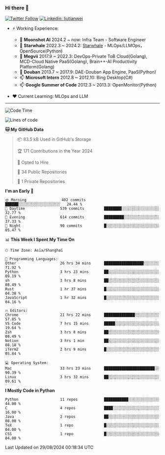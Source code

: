 ### Hi there 👋

[![Twitter Follow](https://img.shields.io/twitter/follow/tianweidut?style=social)](https://twitter.com/tianweidut)
[![Linkedin: liutianwei](https://img.shields.io/badge/-liutianwei-blue?style=flat-square&logo=Linkedin&logoColor=white&link=https://www.linkedin.com/in/liutianwei/)](https://www.linkedin.com/in/liutianwei/)

- ⚡ Working Experience:
  - 🔭 **Moonshot AI**  2024.2 ~ now: Infra Team - Software Engineer
  - 🌱 **Starwhale** 2022.3 ~ 2024.2: [Starwhale](https://github.com/star-whale/starwhale) - MLOps/LLMOps，OpenSource(Python)
  - 🌱 **Megvii** 2017.9 ~ 2022.3: DevOps-Private ToB Cloud(Golang), MCD-Cloud Native PaaS(Golang), Brain++-AI Productivity Platform(Golang)
  - 🌱 **Douban** 2013.7 ~ 2017.9: DAE-Douban App Engine, PaaS(Python)
  - 📫 **Microsoft Intern** 2012.8 ~ 2012.10: Bing Desktop(C#)
  - 📫 **Google Summer of Code** 2012.3 ~ 2013.3: OpenMonitor(Python)

- ❤️ Current Learning: MLOps and LLM

---
<!--START_SECTION:waka-->
![Code Time](http://img.shields.io/badge/Code%20Time-5%2C916%20hrs%2024%20mins-blue)

![Lines of code](https://img.shields.io/badge/From%20Hello%20World%20I%27ve%20Written-1.0%20million%20lines%20of%20code-blue)

**🐱 My GitHub Data** 

> 📦 83.5 kB Used in GitHub's Storage 
 > 
> 🏆 171 Contributions in the Year 2024
 > 
> 💼 Opted to Hire
 > 
> 📜 34 Public Repositories 
 > 
> 🔑 1 Private Repositories 
 > 
**I'm an Early 🐤** 

```text
🌞 Morning                402 commits         ██████░░░░░░░░░░░░░░░░░░░   24.44 % 
🌆 Daytime                539 commits         ████████░░░░░░░░░░░░░░░░░   32.77 % 
🌃 Evening                614 commits         █████████░░░░░░░░░░░░░░░░   37.33 % 
🌙 Night                  90 commits          █░░░░░░░░░░░░░░░░░░░░░░░░   05.47 % 
```


📊 **This Week I Spent My Time On** 

```text
🕑︎ Time Zone: Asia/Shanghai

💬 Programming Languages: 
Other                    26 hrs 34 mins      ██████████████████░░░░░░░   71.92 % 
Python                   3 hrs 23 mins       ██░░░░░░░░░░░░░░░░░░░░░░░   09.19 % 
sh                       3 hrs 8 mins        ██░░░░░░░░░░░░░░░░░░░░░░░   08.49 % 
Rust                     1 hr 37 mins        █░░░░░░░░░░░░░░░░░░░░░░░░   04.38 % 
JavaScript               1 hr 32 mins        █░░░░░░░░░░░░░░░░░░░░░░░░   04.16 % 

🔥 Editors: 
Chrome                   21 hrs 22 mins      ██████████████░░░░░░░░░░░   57.85 % 
VS Code                  7 hrs 15 mins       █████░░░░░░░░░░░░░░░░░░░░   19.64 % 
Zsh                      3 hrs 8 mins        ██░░░░░░░░░░░░░░░░░░░░░░░   08.49 % 
Notion                   3 hrs 1 min         ██░░░░░░░░░░░░░░░░░░░░░░░   08.18 % 
iTerm2                   2 hrs 9 mins        █░░░░░░░░░░░░░░░░░░░░░░░░   05.84 % 

💻 Operating System: 
Mac                      33 hrs 23 mins      ███████████████████████░░   90.39 % 
Linux                    3 hrs 32 mins       ██░░░░░░░░░░░░░░░░░░░░░░░   09.61 % 
```

**I Mostly Code in Python** 

```text
Python                   11 repos            ███████████░░░░░░░░░░░░░░   44.00 % 
C                        4 repos             ████░░░░░░░░░░░░░░░░░░░░░   16.00 % 
Java                     2 repos             ██░░░░░░░░░░░░░░░░░░░░░░░   08.00 % 
TeX                      1 repo              █░░░░░░░░░░░░░░░░░░░░░░░░   04.00 % 
CSS                      1 repo              █░░░░░░░░░░░░░░░░░░░░░░░░   04.00 % 
```




 Last Updated on 29/08/2024 00:18:34 UTC
<!--END_SECTION:waka-->
